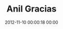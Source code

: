 ---
title: "Anil Gracias"
date: 2012-11-10 00:00:18 00:00
permalink: /gracias
twitter: ""
likes: [876]
id: 1432
gravatar: "http://www.gravatar.com/avatar/b72b682d8d83319bfa95833b4d2ddd41"
---